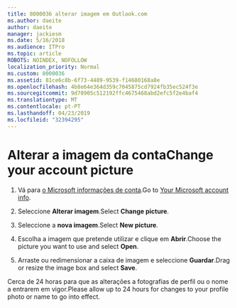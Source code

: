```yaml
---
title: 8000036 alterar imagem em Outlook.com
ms.author: daeite
author: daeite
manager: jackiesm
ms.date: 5/16/2018
ms.audience: ITPro
ms.topic: article
ROBOTS: NOINDEX, NOFOLLOW
localization_priority: Normal
ms.custom: 8000036
ms.assetid: 81ce6c8b-6f73-4489-9539-f14680168a8e
ms.openlocfilehash: 4b8e64e364d359c7045875cd7924fb35ec524f3e
ms.sourcegitcommit: 9d78905c512192ffc4675468abd2efc5f2e4baf4
ms.translationtype: MT
ms.contentlocale: pt-PT
ms.lasthandoff: 04/23/2019
ms.locfileid: "32394295"
---
```

# <a name="change-your-account-picture"></a><span data-ttu-id="971fa-102">Alterar a imagem da conta</span><span class="sxs-lookup"><span data-stu-id="971fa-102">Change your account picture</span></span>

1. <span data-ttu-id="971fa-103">Vá para [o Microsoft informações de conta](https://go.microsoft.com/fwlink/p/?linkid=860841).</span><span class="sxs-lookup"><span data-stu-id="971fa-103">Go to [Your Microsoft account info](https://go.microsoft.com/fwlink/p/?linkid=860841).</span></span>
    
2. <span data-ttu-id="971fa-104">Seleccione **Alterar imagem**.</span><span class="sxs-lookup"><span data-stu-id="971fa-104">Select **Change picture**.</span></span> 
    
3. <span data-ttu-id="971fa-105">Seleccione a **nova imagem**.</span><span class="sxs-lookup"><span data-stu-id="971fa-105">Select **New picture**.</span></span> 
    
4. <span data-ttu-id="971fa-106">Escolha a imagem que pretende utilizar e clique em **Abrir**.</span><span class="sxs-lookup"><span data-stu-id="971fa-106">Choose the picture you want to use and select **Open**.</span></span> 
    
5. <span data-ttu-id="971fa-107">Arraste ou redimensionar a caixa de imagem e seleccione **Guardar**.</span><span class="sxs-lookup"><span data-stu-id="971fa-107">Drag or resize the image box and select **Save**.</span></span> 
    
<span data-ttu-id="971fa-108">Cerca de 24 horas para que as alterações a fotografias de perfil ou o nome a entrarem em vigor.</span><span class="sxs-lookup"><span data-stu-id="971fa-108">Please allow up to 24 hours for changes to your profile photo or name to go into effect.</span></span>
  

